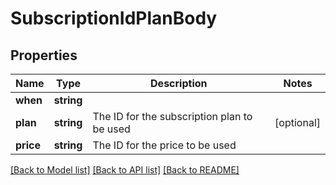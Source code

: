 # SubscriptionIdPlanBody

## Properties
Name | Type | Description | Notes
------------ | ------------- | ------------- | -------------
**when** | **string** |  | 
**plan** | **string** | The ID for the subscription plan to be used | [optional] 
**price** | **string** | The ID for the price to be used | 

[[Back to Model list]](../../README.md#documentation-for-models) [[Back to API list]](../../README.md#documentation-for-api-endpoints) [[Back to README]](../../README.md)

